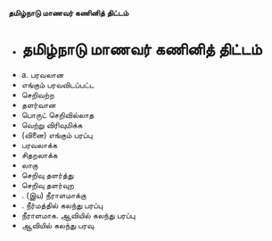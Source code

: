 **தமிழ்நாடு மாணவர் கணினித் திட்டம்**
- # தமிழ்நாடு மாணவர் கணினித் திட்டம்
- a. பரவலான
- எங்கும் பரவவிடப்பட்ட
- செறிவற்ற
- தளர்வான
- பொருட் செறிவில்லாத
- வெற்று விரிவுமிக்க
- (வினை) எங்கும் பரப்பு
- பரவலாக்க
- சிதறலாக்க
- லாகு
- செறிவு தளர்த்து
- செறிவு தளர்வுற
- . (இய) நீராளமாக்கு
- . நீர்மத்தில் கலந்து பரப்பு
- நீராளமாக. ஆவியில் கலந்து பரப்பு
- ஆவியில் கலந்து பரவு.

